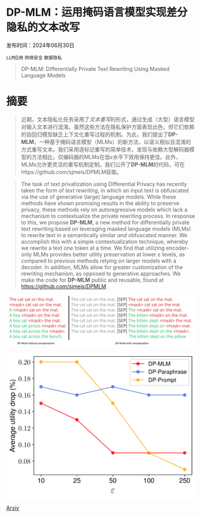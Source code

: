 # DP-MLM：运用掩码语言模型实现差分隐私的文本改写

发布时间：2024年06月30日

`LLM应用` `网络安全` `数据隐私`

> DP-MLM: Differentially Private Text Rewriting Using Masked Language Models

# 摘要

> 近期，文本隐私化任务采用了$\textit{文本重写}$的形式，通过生成（大型）语言模型对输入文本进行混淆。虽然这些方法在隐私保护方面表现出色，但它们依赖的自回归模型缺乏上下文化重写过程的机制。为此，我们提出了$\textbf{DP-MLM}$，一种基于掩码语言模型（MLMs）的新方法，以语义相似且混淆的方式重写文本。我们采用逐标记重写的简单技术，发现与依赖大型解码器模型的方法相比，仅编码器的MLMs在低$\varepsilon$水平下效用保持更佳。此外，MLMs允许更灵活的重写机制定制。我们公开了$\textbf{DP-MLM}$的代码，可在https://github.com/sjmeis/DPMLM获取。

> The task of text privatization using Differential Privacy has recently taken the form of $\textit{text rewriting}$, in which an input text is obfuscated via the use of generative (large) language models. While these methods have shown promising results in the ability to preserve privacy, these methods rely on autoregressive models which lack a mechanism to contextualize the private rewriting process. In response to this, we propose $\textbf{DP-MLM}$, a new method for differentially private text rewriting based on leveraging masked language models (MLMs) to rewrite text in a semantically similar $\textit{and}$ obfuscated manner. We accomplish this with a simple contextualization technique, whereby we rewrite a text one token at a time. We find that utilizing encoder-only MLMs provides better utility preservation at lower $\varepsilon$ levels, as compared to previous methods relying on larger models with a decoder. In addition, MLMs allow for greater customization of the rewriting mechanism, as opposed to generative approaches. We make the code for $\textbf{DP-MLM}$ public and reusable, found at https://github.com/sjmeis/DPMLM .

![DP-MLM：运用掩码语言模型实现差分隐私的文本改写](../../../paper_images/2407.00637/DP-MLM.png)

![DP-MLM：运用掩码语言模型实现差分隐私的文本改写](../../../paper_images/2407.00637/x1.png)

[Arxiv](https://arxiv.org/abs/2407.00637)